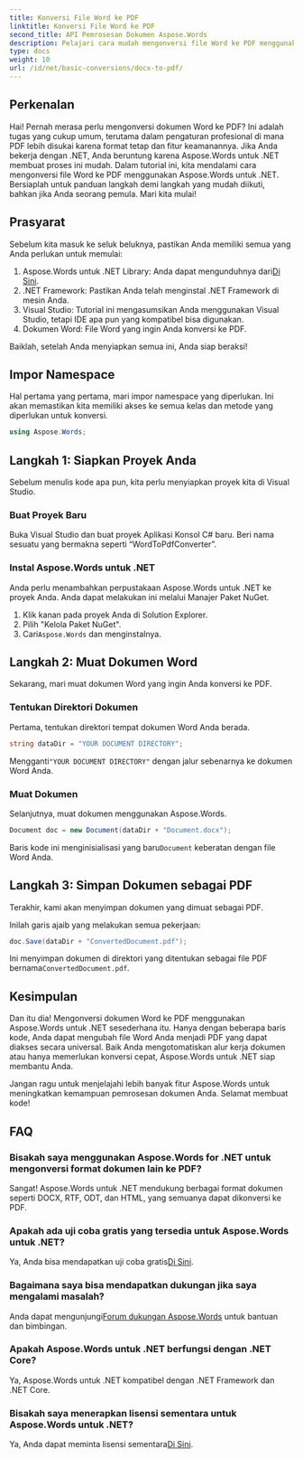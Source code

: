```yaml
---
title: Konversi File Word ke PDF
linktitle: Konversi File Word ke PDF
second_title: API Pemrosesan Dokumen Aspose.Words
description: Pelajari cara mudah mengonversi file Word ke PDF menggunakan Aspose.Words untuk .NET dengan panduan kami. Sempurna untuk pengembang yang mencari konversi dokumen yang cepat dan andal.
type: docs
weight: 10
url: /id/net/basic-conversions/docx-to-pdf/
---
```

## Perkenalan

Hai! Pernah merasa perlu mengonversi dokumen Word ke PDF? Ini adalah tugas yang cukup umum, terutama dalam pengaturan profesional di mana PDF lebih disukai karena format tetap dan fitur keamanannya. Jika Anda bekerja dengan .NET, Anda beruntung karena Aspose.Words untuk .NET membuat proses ini mudah. Dalam tutorial ini, kita mendalami cara mengonversi file Word ke PDF menggunakan Aspose.Words untuk .NET. Bersiaplah untuk panduan langkah demi langkah yang mudah diikuti, bahkan jika Anda seorang pemula. Mari kita mulai!

## Prasyarat

Sebelum kita masuk ke seluk beluknya, pastikan Anda memiliki semua yang Anda perlukan untuk memulai:

1.  Aspose.Words untuk .NET Library: Anda dapat mengunduhnya dari[Di Sini](https://releases.aspose.com/words/net/).
2. .NET Framework: Pastikan Anda telah menginstal .NET Framework di mesin Anda.
3. Visual Studio: Tutorial ini mengasumsikan Anda menggunakan Visual Studio, tetapi IDE apa pun yang kompatibel bisa digunakan.
4. Dokumen Word: File Word yang ingin Anda konversi ke PDF.

Baiklah, setelah Anda menyiapkan semua ini, Anda siap beraksi!

## Impor Namespace

Hal pertama yang pertama, mari impor namespace yang diperlukan. Ini akan memastikan kita memiliki akses ke semua kelas dan metode yang diperlukan untuk konversi.

```csharp
using Aspose.Words;
```

## Langkah 1: Siapkan Proyek Anda

Sebelum menulis kode apa pun, kita perlu menyiapkan proyek kita di Visual Studio.

### Buat Proyek Baru

Buka Visual Studio dan buat proyek Aplikasi Konsol C# baru. Beri nama sesuatu yang bermakna seperti “WordToPdfConverter”.

### Instal Aspose.Words untuk .NET

Anda perlu menambahkan perpustakaan Aspose.Words untuk .NET ke proyek Anda. Anda dapat melakukan ini melalui Manajer Paket NuGet. 

1. Klik kanan pada proyek Anda di Solution Explorer.
2. Pilih "Kelola Paket NuGet".
3.  Cari`Aspose.Words` dan menginstalnya.

## Langkah 2: Muat Dokumen Word

Sekarang, mari muat dokumen Word yang ingin Anda konversi ke PDF.

### Tentukan Direktori Dokumen

Pertama, tentukan direktori tempat dokumen Word Anda berada.

```csharp
string dataDir = "YOUR DOCUMENT DIRECTORY";
```

 Mengganti`"YOUR DOCUMENT DIRECTORY"` dengan jalur sebenarnya ke dokumen Word Anda.

### Muat Dokumen

Selanjutnya, muat dokumen menggunakan Aspose.Words.

```csharp
Document doc = new Document(dataDir + "Document.docx");
```

 Baris kode ini menginisialisasi yang baru`Document` keberatan dengan file Word Anda.

## Langkah 3: Simpan Dokumen sebagai PDF

Terakhir, kami akan menyimpan dokumen yang dimuat sebagai PDF.

Inilah garis ajaib yang melakukan semua pekerjaan:

```csharp
doc.Save(dataDir + "ConvertedDocument.pdf");
```

 Ini menyimpan dokumen di direktori yang ditentukan sebagai file PDF bernama`ConvertedDocument.pdf`.

## Kesimpulan

Dan itu dia! Mengonversi dokumen Word ke PDF menggunakan Aspose.Words untuk .NET sesederhana itu. Hanya dengan beberapa baris kode, Anda dapat mengubah file Word Anda menjadi PDF yang dapat diakses secara universal. Baik Anda mengotomatiskan alur kerja dokumen atau hanya memerlukan konversi cepat, Aspose.Words untuk .NET siap membantu Anda. 

Jangan ragu untuk menjelajahi lebih banyak fitur Aspose.Words untuk meningkatkan kemampuan pemrosesan dokumen Anda. Selamat membuat kode!

## FAQ

### Bisakah saya menggunakan Aspose.Words for .NET untuk mengonversi format dokumen lain ke PDF?
Sangat! Aspose.Words untuk .NET mendukung berbagai format dokumen seperti DOCX, RTF, ODT, dan HTML, yang semuanya dapat dikonversi ke PDF.

### Apakah ada uji coba gratis yang tersedia untuk Aspose.Words untuk .NET?
 Ya, Anda bisa mendapatkan uji coba gratis[Di Sini](https://releases.aspose.com/).

### Bagaimana saya bisa mendapatkan dukungan jika saya mengalami masalah?
 Anda dapat mengunjungi[Forum dukungan Aspose.Words](https://forum.aspose.com/c/words/8) untuk bantuan dan bimbingan.

### Apakah Aspose.Words untuk .NET berfungsi dengan .NET Core?
Ya, Aspose.Words untuk .NET kompatibel dengan .NET Framework dan .NET Core.

### Bisakah saya menerapkan lisensi sementara untuk Aspose.Words untuk .NET?
 Ya, Anda dapat meminta lisensi sementara[Di Sini](https://purchase.aspose.com/temporary-license/).
